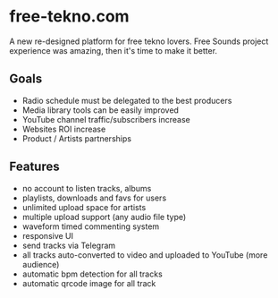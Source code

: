 # free-tekno.com

A new re-designed platform for free tekno lovers. Free Sounds project experience was amazing, then it's time to make it better.

## Goals

- Radio schedule must be delegated to the best producers
- Media library tools can be easily improved
- YouTube channel traffic/subscribers increase
- Websites ROI increase
- Product / Artists partnerships

## Features

- no account to listen tracks, albums
- playlists, downloads and favs for users
- unlimited upload space for artists
- multiple upload support (any audio file type)
- waveform timed commenting system
- responsive UI
- send tracks via Telegram
- all tracks auto-converted to video and uploaded to YouTube (more audience)
- automatic bpm detection for all tracks
- automatic qrcode image for all track
